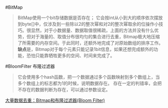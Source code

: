 #BitMap
> BitMap使用一个bit存储数据是否存在；
  它会按int从小到大的顺序依次摆放到byte[]中，仅涉及到一些除以2的整次幂和对2的整次幂取余的位操作小技巧。很显然，对于小数据量、数据取值很稀疏，上面的方法并没有什么优势，但对于海量的、取值分布很均匀的集合进行去重，Bitmap极大地压缩了所需要的内存空间。于此同时，还额外地完成了对原始数组的排序工作。**缺点**是，Bitmap对于每个元素只能记录1bit信息，如果还想完成额外的功能，恐怕只能靠牺牲更多的空间、时间来完成了。

#BloomFilter 布隆过滤器
> 它会使用多个hash函数，把一个数据通过多个函数映射到多个数组上，当多个数组上的标志都为1的时候，说明数据存在。
> 存在一定的判错率，会把不存在的数据判断为存在，可以通过参数设定。

[大量数据去重：Bitmap和布隆过滤器(Bloom Filter)](https://blog.csdn.net/zdxiq000/article/details/57626464)